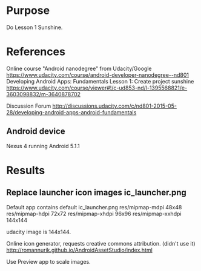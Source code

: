 # Purpose
Do Lesson 1 Sunshine.

# References
Online course "Android nanodegree" from Udacity/Google  
<https://www.udacity.com/course/android-developer-nanodegree--nd801>  
Developing Android Apps: Fundamentals
Lesson 1: Create project sunshine
<https://www.udacity.com/course/viewer#!/c-ud853-nd/l-1395568821/e-3603098832/m-3640878702>

Discussion Forum
<http://discussions.udacity.com/c/nd801-2015-05-28/developing-android-apps-android-fundamentals>

## Android device
Nexus 4 running Android 5.1.1

# Results

## Replace launcher icon images ic_launcher.png
Default app contains default ic_launcher.png
res/mipmap-mdpi 48x48
res/mipmap-hdpi 72x72
res/mipmap-xhdpi 96x96
res/mipmap-xxhdpi 144x144

udacity image is 144x144.

Online icon generator, requests creative commons attribution. (didn't use it)
http://romannurik.github.io/AndroidAssetStudio/index.html

Use Preview app to scale images.

